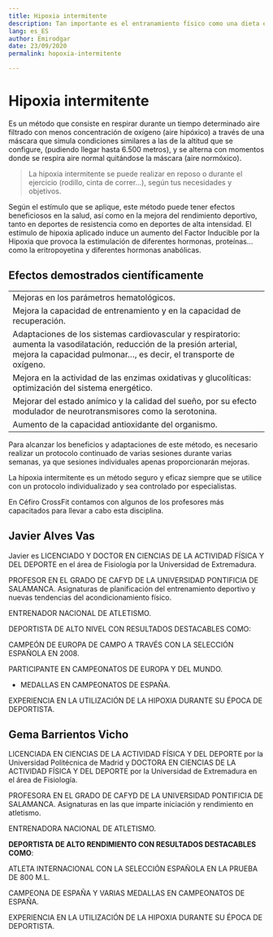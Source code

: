 ```yaml
---
title: Hipoxia intermitente
description: Tan importante es el entranamiento físico como una dieta equilibrada y orientada a nuestros objetivos.
lang: es_ES
author: Emirodgar
date: 23/09/2020
permalink: hopoxia-intermitente

---
```


# Hipoxia intermitente

Es un método que consiste en respirar durante un tiempo determinado aire filtrado con menos concentración de oxígeno (aire hipóxico) a través de una máscara que simula condiciones similares a las de la altitud que se configure, (pudiendo llegar hasta 6.500 metros), y se alterna con momentos donde se respira aire normal quitándose la máscara (aire normóxico).

> La hipoxia intermitente se puede realizar en reposo o durante el ejercicio (rodillo, cinta de correr…), según tus necesidades y objetivos.

Según el estímulo que se aplique, este método puede tener efectos beneficiosos en la salud, así como en la mejora del rendimiento deportivo, tanto en deportes de resistencia como en deportes de alta intensidad. El estímulo de hipoxia aplicado induce un aumento del Factor Inducible por la Hipoxia que provoca la estimulación de diferentes hormonas, proteínas… como la eritropoyetina y diferentes hormonas anabólicas.

## Efectos demostrados científicamente

|  |
|--|
| Mejoras en los parámetros hematológicos. |  
| Mejora la capacidad de entrenamiento y en la capacidad de recuperación. | 
| Adaptaciones de los sistemas cardiovascular y respiratorio: aumenta la vasodilatación, reducción de la presión arterial, mejora la capacidad pulmonar…, es decir, el transporte de oxígeno. | 
| Mejora en la actividad de las enzimas oxidativas y glucolíticas: optimización del sistema energético. | 
| Mejorar del estado anímico y la calidad del sueño, por su efecto modulador de neurotransmisores como la serotonina. | 
|  Aumento de la capacidad antioxidante del organismo. | 


Para alcanzar los beneficios y adaptaciones de este método, es necesario realizar un protocolo continuado de varias sesiones durante varias semanas, ya que sesiones individuales apenas proporcionarán mejoras.

La hipoxia intermitente es un método seguro y eficaz siempre que se utilice con un protocolo individualizado y sea controlado por especialistas.

En Céfiro CrossFit contamos con algunos de los profesores más capacitados para llevar a cabo esta disciplina.

## Javier Alves Vas

Javier es LICENCIADO Y DOCTOR EN CIENCIAS DE LA ACTIVIDAD FÍSICA Y DEL DEPORTE en el área de Fisiología por la Universidad de Extremadura.

PROFESOR EN EL GRADO DE CAFYD DE LA UNIVERSIDAD PONTIFICIA DE SALAMANCA. Asignaturas de planificación del entrenamiento deportivo y nuevas tendencias del acondicionamiento físico.

ENTRENADOR NACIONAL DE ATLETISMO.

DEPORTISTA DE ALTO NIVEL CON RESULTADOS DESTACABLES COMO:

CAMPEÓN DE EUROPA DE CAMPO A TRAVÉS CON LA SELECCIÓN ESPAÑOLA EN 2008.
    
PARTICIPANTE EN CAMPEONATOS DE EUROPA Y DEL MUNDO.
    
-   MEDALLAS EN CAMPEONATOS DE ESPAÑA.
   

EXPERIENCIA EN LA UTILIZACIÓN DE LA HIPOXIA DURANTE SU ÉPOCA DE DEPORTISTA.

## Gema Barrientos Vicho

LICENCIADA EN CIENCIAS DE LA ACTIVIDAD FÍSICA Y DEL DEPORTE por la Universidad Politécnica de Madrid y DOCTORA EN CIENCIAS DE LA ACTIVIDAD FÍSICA Y DEL DEPORTE por la Universidad de Extremadura en el área de Fisiología.

PROFESORA EN EL GRADO DE CAFYD DE LA UNIVERSIDAD PONTIFICIA DE SALAMANCA. Asignaturas en las que imparte iniciación y rendimiento en atletismo.

ENTRENADORA NACIONAL DE ATLETISMO.

**DEPORTISTA DE ALTO RENDIMIENTO CON RESULTADOS DESTACABLES COMO**:

ATLETA INTERNACIONAL CON LA SELECCIÓN ESPAÑOLA EN LA PRUEBA DE 800 M.L.
    
CAMPEONA DE ESPAÑA Y VARIAS MEDALLAS EN CAMPEONATOS DE ESPAÑA.
    

EXPERIENCIA EN LA UTILIZACIÓN DE LA HIPOXIA DURANTE SU ÉPOCA DE DEPORTISTA.
<!--stackedit_data:
eyJoaXN0b3J5IjpbMTU3MjAyODE3LDE3NDM2NTMwNjMsLTgxMz
c2NjgxOV19
-->